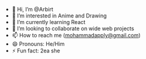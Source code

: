 - 👋 Hi, I’m @Arbirt
- 👀 I’m interested in Anime and Drawing
- 🌱 I’m currently learning React
- 💞️ I’m looking to collaborate on wide web projects
- 📫 How to reach me (mohammadapply@gmail.com)
- 😄 Pronouns: He/Him
- ⚡ Fun fact: 2ea she

<!---
Arbirt/Arbirt is a ✨ special ✨ repository because its `README.md` (this file) appears on your GitHub profile.
You can click the Preview link to take a look at your changes.
--->
